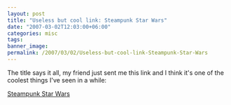 ```yaml
---
layout: post
title: "Useless but cool link: Steampunk Star Wars"
date: "2007-03-02T12:03:00+06:00"
categories: misc 
tags: 
banner_image: 
permalink: /2007/03/02/Useless-but-cool-link-Steampunk-Star-Wars
---
```


The title says it all, my friend just sent me this link and I think it's one of the coolest things I've seen in a while:

<a href="http://ericpoulton.blogspot.com/search/label/steampunk{% raw %}%20star%{% endraw %}20wars">Steampunk Star Wars</a>